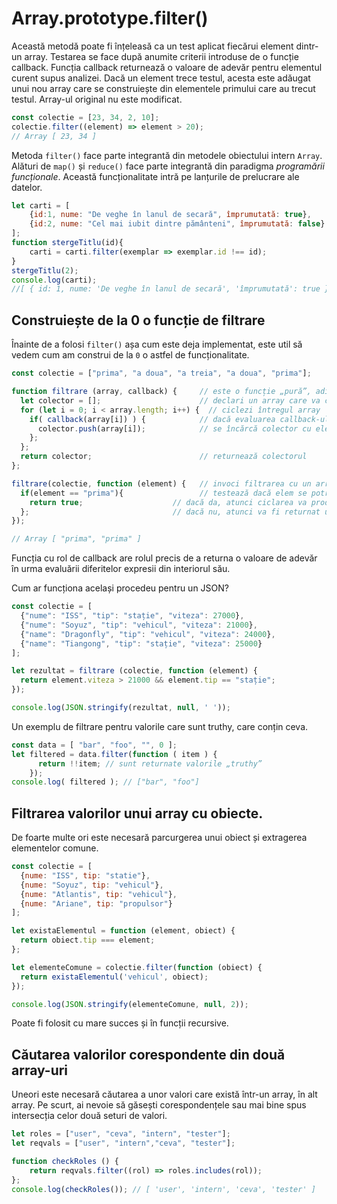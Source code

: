 # Array.prototype.filter()

Această metodă poate fi înțeleasă ca un test aplicat fiecărui element dintr-un array. Testarea se face după anumite criterii introduse de o funcție callback. Funcția callback returnează o valoare de adevăr pentru elementul curent supus analizei. Dacă un element trece testul, acesta este adăugat unui nou array care se construiește din elementele primului care au trecut testul. Array-ul original nu este modificat.

```javascript
const colectie = [23, 34, 2, 10];
colectie.filter((element) => element > 20);
// Array [ 23, 34 ]
```

Metoda `filter()` face parte integrantă din metodele obiectului intern `Array`. Alături de `map()` și `reduce()` face parte integrantă din paradigma *programării funcționale*.
Această funcționalitate intră pe lanțurile de prelucrare ale datelor.

```javascript
let carti = [
    {id:1, nume: "De veghe în lanul de secară", împrumutată: true},
    {id:2, nume: "Cel mai iubit dintre pământeni", împrumutată: false}
];
function stergeTitlu(id){
    carti = carti.filter(exemplar => exemplar.id !== id);
}
stergeTitlu(2);
console.log(carti);
//[ { id: 1, nume: 'De veghe în lanul de secară', 'împrumutată': true } ]
```

## Construiește de la 0 o funcție de filtrare

Înainte de a folosi `filter()` așa cum este deja implementat, este util să vedem cum am construi de la `0` o astfel de funcționalitate.

```javascript
const colectie = ["prima", "a doua", "a treia", "a doua", "prima"];

function filtrare (array, callback) {     // este o funcție „pură”, adică nu modifică array-ului original
  let colector = [];                      // declari un array care va colecta valorile, dacă sunt găsite
  for (let i = 0; i < array.length; i++) {  // ciclezi întregul array
    if( callback(array[i]) ) {            // dacă evaluarea callback-ului returnează true pentru valoarea căutată
      colector.push(array[i]);            // se încărcă colector cu elementele repetate, fiecare fiind valoarea
    };
  };
  return colector;                        // returnează colectorul
};

filtrare(colectie, function (element) {   // invoci filtrarea cu un array și callback. callback-ul caută true
  if(element == "prima"){                 // testează dacă elem se potrivește cu valoarea căutată
    return true;                    // dacă da, atunci ciclarea va produce elemente în array-ul colector.
  };                                // dacă nu, atunci va fi returnat un array gol.
});

// Array [ "prima", "prima" ]
```

Funcția cu rol de callback are rolul precis de a returna o valoare de adevăr în urma evaluării diferitelor expresii din interiorul său.

Cum ar funcționa același procedeu pentru un JSON?

```javascript
const colectie = [
  {"nume": "ISS", "tip": "stație", "viteza": 27000},
  {"nume": "Soyuz", "tip": "vehicul", "viteza": 21000},
  {"name": "Dragonfly", "tip": "vehicul", "viteza": 24000},
  {"name": "Tiangong", "tip": "stație", "viteza": 25000}
];

let rezultat = filtrare (colectie, function (element) {
  return element.viteza > 21000 && element.tip == "stație";
});

console.log(JSON.stringify(rezultat, null, ' '));
```

Un exemplu de filtrare pentru valorile care sunt truthy, care conțin ceva.

```javascript
const data = [ "bar", "foo", "", 0 ];
let filtered = data.filter(function ( item ) {
      return !!item; // sunt returnate valorile „truthy”
    });
console.log( filtered ); // ["bar", "foo"]
```

## Filtrarea valorilor unui array cu obiecte.

De foarte multe ori este necesară parcurgerea unui obiect și extragerea elementelor comune.

```javascript
const colectie = [
  {nume: "ISS", tip: "statie"},
  {nume: "Soyuz", tip: "vehicul"},
  {nume: "Atlantis", tip: "vehicul"},
  {nume: "Ariane", tip: "propulsor"}
];

let existaElementul = function (element, obiect) {
  return obiect.tip === element;
};

let elementeComune = colectie.filter(function (obiect) {
  return existaElementul('vehicul', obiect);
});

console.log(JSON.stringify(elementeComune, null, 2));
```

Poate fi folosit cu mare succes și în funcții recursive.

## Căutarea valorilor corespondente din două array-uri

Uneori este necesară căutarea a unor valori care există într-un array, în alt array. Pe scurt, ai nevoie să găsești corespondențele sau mai bine spus intersecția celor două seturi de valori.

```javascript
let roles = ["user", "ceva", "intern", "tester"];
let reqvals = ["user", "intern","ceva", "tester"];

function checkRoles () {
    return reqvals.filter((rol) => roles.includes(rol));
};
console.log(checkRoles()); // [ 'user', 'intern', 'ceva', 'tester' ]
```
